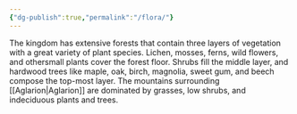```yaml
---
{"dg-publish":true,"permalink":"/flora/"}
---
```


The kingdom has extensive forests that contain three layers of vegetation with a great variety of plant species. Lichen, mosses, ferns, wild flowers, and othersmall plants cover the forest floor. Shrubs fill the middle layer, and hardwood trees like maple, oak, birch, magnolia, sweet gum, and beech compose the top-most layer. The mountains surrounding [[Aglarion\|Aglarion]] are dominated by grasses, low shrubs, and indeciduous plants and trees.